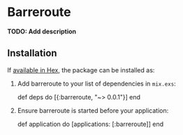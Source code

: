 # Barreroute

**TODO: Add description**

## Installation

If [available in Hex](https://hex.pm/docs/publish), the package can be installed as:

  1. Add barreroute to your list of dependencies in `mix.exs`:

        def deps do
          [{:barreroute, "~> 0.0.1"}]
        end

  2. Ensure barreroute is started before your application:

        def application do
          [applications: [:barreroute]]
        end


